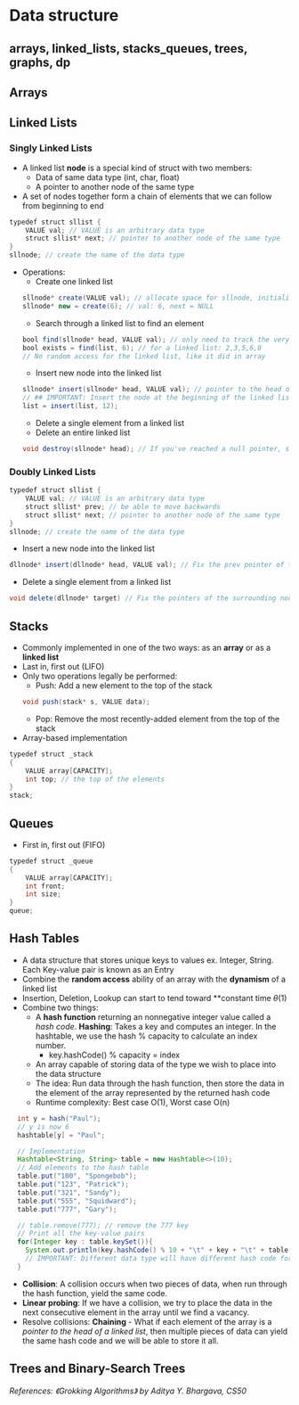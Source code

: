 # Data structure

## arrays, linked_lists, stacks_queues, trees, graphs, dp

## Arrays

## Linked Lists
### Singly Linked Lists
- A linked list **node** is a special kind of struct with two members:
  - Data of same data type (int, char, float)
  - A pointer to another node of the same type
- A set of nodes together form a chain of elements that we can follow from beginning to end

```java
typedef struct sllist {
    VALUE val; // VALUE is an arbitrary data type
    struct sllist* next; // pointer to another node of the same type
}
sllnode; // create the name of the data type
```
- Operations:
  - Create one linked list
  ```java
  sllnode* create(VALUE val); // allocate space for sllnode, initialize val, next field, return a pointer to sllnode
  sllnode* new = create(6); // val: 6, next = NULL
  ```
  - Search through a linked list to find an element
  ```java
  bool find(sllnode* head, VALUE val); // only need to track the very first of the elements in the list
  bool exists = find(list, 6); // for a linked list: 2,3,5,6,8
  // No random access for the linked list, like it did in array
  ```
  - Insert new node into the linked list
  ```java
  sllnode* insert(sllnode* head, VALUE val); // pointer to the head of the list.
  // ## IMPORTANT: Insert the node at the beginning of the linked list!
  list = insert(list, 12);
  ```
  - Delete a single element from a linked list
  - Delete an entire linked list
  ```java
  void destroy(sllnode* head); // If you've reached a null pointer, stop. Delete the rest of the list
  ```

### Doubly Linked Lists
```java
typedef struct sllist {
    VALUE val; // VALUE is an arbitrary data type
    struct sllist* prev; // be able to move backwards
    struct sllist* next; // pointer to another node of the same type
}
sllnode; // create the name of the data type
```
- Insert a new node into the linked list
```java
dllnode* insert(dllnode* head, VALUE val); // Fix the prev pointer of the old head of the linked list
```
- Delete a single element from a linked list
```java
void delete(dllnode* target) // Fix the pointers of the surrounding nodes to "skip over" target
```

## Stacks
- Commonly implemented in one of the two ways: as an **array** or as a **linked list**
- Last in, first out (LIFO)
- Only two operations legally be performed:
  - Push: Add a new element to the top of the stack
  ```java
  void push(stack* s, VALUE data);
  ```
  - Pop: Remove the most recently-added element from the top of the stack
- Array-based implementation
```java
typedef struct _stack
{
    VALUE array[CAPACITY];
    int top; // the top of the elements
}
stack;
```

## Queues
- First in, first out (FIFO)
```java
typedef struct _queue
{
    VALUE array[CAPACITY];
    int front;
    int size;
}
queue;
```

## Hash Tables
- A data structure that stores unique keys to values ex. Integer, String. Each Key-value pair is known as an Entry
- Combine the **random access** ability of an array with the **dynamism** of a linked list
- Insertion, Deletion, Lookup can start to tend toward **constant time $\theta(1)$
- Combine two things:
  - A **hash function** returning an nonnegative integer value called a *hash code*. **Hashing**: Takes a key and computes an integer. In the hashtable, we use the hash % capacity to calculate an index number.
    - key.hashCode() % capacity = index
  - An array capable of storing data of the type we wish to place into the data structure
  - The idea: Run data through the hash function, then store the data in the element of the array represented by the returned hash code
  - Runtime complexity: Best case O(1), Worst case O(n)
```java
  int y = hash("Paul");
  // y is now 6
  hashtable[y] = "Paul";

  // Implementation
  Hashtable<String, String> table = new Hashtable<>(10);
  // Add elements to the hash table
  table.put("100", "Spongebob");
  table.put("123", "Patrick");
  table.put("321", "Sandy");
  table.put("555", "Squidward");
  table.put("777", "Gary");

  // table.remove(777); // remove the 777 key
  // Print all the key-value pairs
  for(Integer key : table.keySet()){
    System.out.println(key.hashCode() % 10 + "\t" + key + "\t" + table.get()); // hashcode + key + value
    // IMPORTANT: Different data type will have different hash code formulas
  }

```
- **Collision**: A collision occurs when two pieces of data, when run through the hash function, yield the same code.
- **Linear probing**: If we have a collision, we try to place the data in the next consecutive element in the array until we find a vacancy.
- Resolve collisions: **Chaining** - What if each element of the array is a *pointer to the head of a linked list*, then multiple pieces of data can yield the same hash code and we will be able to store it all.



## Trees and Binary-Search Trees





*References: 《Grokking Algorithms》 by Aditya Y. Bhargava, CS50*